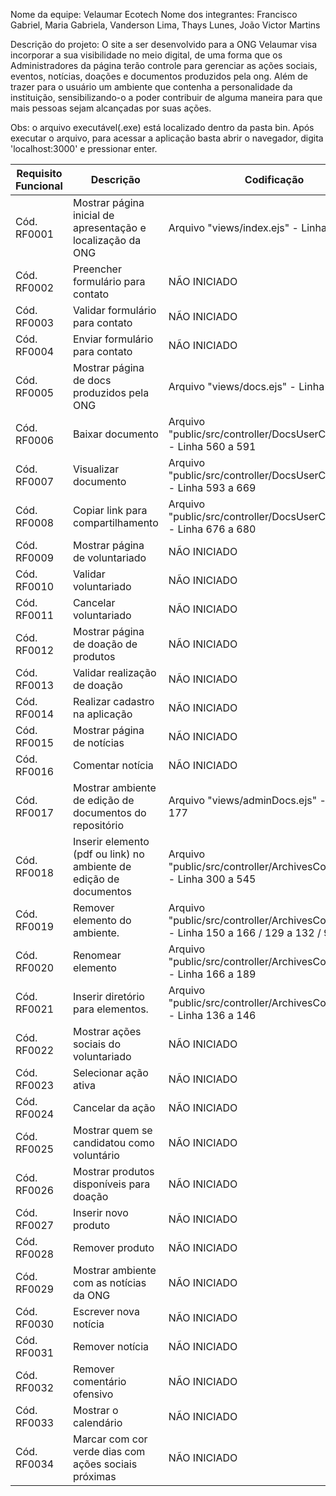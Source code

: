Nome da equipe: Velaumar Ecotech
Nome dos integrantes: Francisco Gabriel, Maria Gabriela, Vanderson Lima, Thays Lunes, João Victor Martins

Descrição do projeto:
O site a ser desenvolvido para a ONG Velaumar visa incorporar a sua visibilidade no meio digital, de uma forma que os Administradores da página terão controle para gerenciar as ações sociais, eventos, notícias, doações e documentos produzidos pela ong. Além de trazer para o usuário um ambiente que contenha a personalidade da instituição, sensibilizando-o a poder contribuir de alguma maneira para que mais pessoas sejam alcançadas por suas ações.

Obs: o arquivo executável(.exe) está localizado dentro da pasta bin. Após executar o arquivo, para acessar a aplicação basta abrir o navegador, digita 'localhost:3000' e pressionar enter.


Requisito Funcional | Descrição | Codificação
--- | --- | --- 
Cód. RF0001 | Mostrar página inicial de apresentação e localização da ONG  | Arquivo "views/index.ejs" - Linha 1 a 249
Cód. RF0002 | Preencher formulário para contato | NÃO INICIADO
Cód. RF0003 | Validar formulário para contato | NÃO INICIADO
Cód. RF0004 | Enviar formulário para contato | NÃO INICIADO
Cód. RF0005 | Mostrar página de docs produzidos pela ONG | Arquivo "views/docs.ejs" - Linha 1 a 138
Cód. RF0006 | Baixar documento | Arquivo "public/src/controller/DocsUserController.js" - Linha 560 a 591
Cód. RF0007 | Visualizar documento | Arquivo "public/src/controller/DocsUserController.js" - Linha 593 a 669
Cód. RF0008 | Copiar link para compartilhamento | Arquivo "public/src/controller/DocsUserController.js" - Linha 676 a 680
Cód. RF0009 | Mostrar página de voluntariado | NÃO INICIADO
Cód. RF0010 | Validar voluntariado | NÃO INICIADO
Cód. RF0011 | Cancelar voluntariado | NÃO INICIADO
Cód. RF0012 | Mostrar página de doação de produtos | NÃO INICIADO
Cód. RF0013 | Validar realização de doação | NÃO INICIADO
Cód. RF0014 | Realizar cadastro na aplicação | NÃO INICIADO
Cód. RF0015 | Mostrar página de notícias | NÃO INICIADO
Cód. RF0016 | Comentar notícia | NÃO INICIADO
Cód. RF0017 | Mostrar ambiente de edição de documentos do repositório | Arquivo "views/adminDocs.ejs" - Linha 1 a 177
Cód. RF0018 | Inserir elemento (pdf ou link) no ambiente de edição de documentos | Arquivo "public/src/controller/ArchivesController.ejs" - Linha 300 a 545
Cód. RF0019 | Remover elemento do ambiente. | Arquivo "public/src/controller/ArchivesController.js" - Linha 150 a 166 / 129 a 132 / 93 a 127
Cód. RF0020 | Renomear elemento | Arquivo "public/src/controller/ArchivesController.js" - Linha 166 a 189
Cód. RF0021 | Inserir diretório para elementos. | Arquivo "public/src/controller/ArchivesController.js" - Linha 136 a 146
Cód. RF0022 | Mostrar ações sociais do voluntariado  | NÃO INICIADO
Cód. RF0023 | Selecionar ação ativa  | NÃO INICIADO
Cód. RF0024 | Cancelar da ação  | NÃO INICIADO
Cód. RF0025 | Mostrar quem se candidatou como voluntário  | NÃO INICIADO
Cód. RF0026 | Mostrar produtos disponíveis para doação   | NÃO INICIADO
Cód. RF0027 | Inserir novo produto | NÃO INICIADO
Cód. RF0028 | Remover produto | NÃO INICIADO
Cód. RF0029 | Mostrar ambiente com as notícias da ONG  | NÃO INICIADO
Cód. RF0030 | Escrever nova notícia  | NÃO INICIADO
Cód. RF0031 | Remover notícia  | NÃO INICIADO
Cód. RF0032 | Remover comentário ofensivo  | NÃO INICIADO
Cód. RF0033 | Mostrar o calendário  | NÃO INICIADO
Cód. RF0034 | Marcar com cor verde dias com ações sociais próximas  | NÃO INICIADO